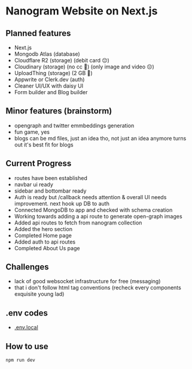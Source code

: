 # Nanogram Website on Next.js

## Planned features

- Next.js
- Mongodb Atlas (database)
- Cloudflare R2 (storage) (debit card 😔)
- Cloudinary (storage) (no cc 🤩) (only image and video 😔)
- UploadThing (storage) (2 GB 🤩)
- Appwrite or Clerk.dev (auth)
- Cleaner UI/UX with daisy UI
- Form builder and Blog builder

## Minor features (brainstorm)

- opengraph and twitter emmbeddings generation
- fun game, yes
- blogs can be md files, just an idea tho, not just an idea anymore turns out it's best fit for blogs

## Current Progress

- routes have been established
- navbar ui ready
- sidebar and bottombar ready
- Auth is ready but /callback needs attention & overall UI needs improvement. next hook up DB to auth
- Connected MongoDB to app and checked with schema creation
- Working towards adding a api route to generate open-graph images
- Added api routes to fetch from nanogram collection
- Added the hero section
- Completed Home page
- Added auth to api routes
- Completed About Us page

## Challenges

- lack of good websocket infrastructure for free (messaging)
- that i don't follow html tag conventions (recheck every components exquisite young lad)

## .env codes
- [.env.local](https://gist.githubusercontent.com/Pramoda-S-R/25e2a6074970f20cfc2b34f48f3871af)

## How to use

```bash
npm run dev
```

